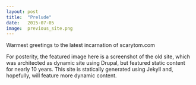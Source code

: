 ```yaml
---
layout: post
title:  "Prelude"
date:   2015-07-05
image:  previous_site.png
---
```


<p class="intro"><span class="dropcap">W</span>armest greetings to the latest incarnation of scarytom.com</p>

For posterity, the featured image here is a screenshot of the old site, which was architected as dynamic site using Drupal, but featured static content for nearly 10 years.  This site is statically generated using Jekyll and, hopefully, will feature more dynamic content.